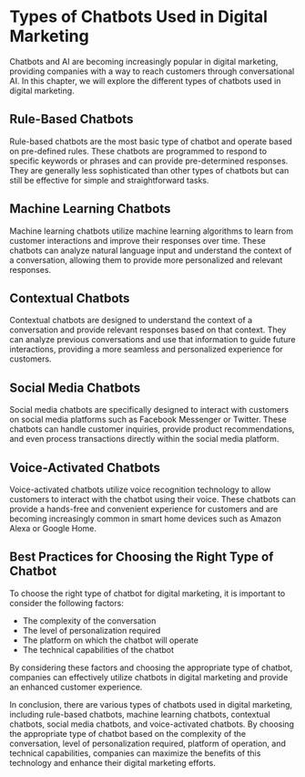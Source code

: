 Types of Chatbots Used in Digital Marketing
============================================================================================

Chatbots and AI are becoming increasingly popular in digital marketing, providing companies with a way to reach customers through conversational AI. In this chapter, we will explore the different types of chatbots used in digital marketing.

Rule-Based Chatbots
-------------------

Rule-based chatbots are the most basic type of chatbot and operate based on pre-defined rules. These chatbots are programmed to respond to specific keywords or phrases and can provide pre-determined responses. They are generally less sophisticated than other types of chatbots but can still be effective for simple and straightforward tasks.

Machine Learning Chatbots
-------------------------

Machine learning chatbots utilize machine learning algorithms to learn from customer interactions and improve their responses over time. These chatbots can analyze natural language input and understand the context of a conversation, allowing them to provide more personalized and relevant responses.

Contextual Chatbots
-------------------

Contextual chatbots are designed to understand the context of a conversation and provide relevant responses based on that context. They can analyze previous conversations and use that information to guide future interactions, providing a more seamless and personalized experience for customers.

Social Media Chatbots
---------------------

Social media chatbots are specifically designed to interact with customers on social media platforms such as Facebook Messenger or Twitter. These chatbots can handle customer inquiries, provide product recommendations, and even process transactions directly within the social media platform.

Voice-Activated Chatbots
------------------------

Voice-activated chatbots utilize voice recognition technology to allow customers to interact with the chatbot using their voice. These chatbots can provide a hands-free and convenient experience for customers and are becoming increasingly common in smart home devices such as Amazon Alexa or Google Home.

Best Practices for Choosing the Right Type of Chatbot
-----------------------------------------------------

To choose the right type of chatbot for digital marketing, it is important to consider the following factors:

* The complexity of the conversation
* The level of personalization required
* The platform on which the chatbot will operate
* The technical capabilities of the chatbot

By considering these factors and choosing the appropriate type of chatbot, companies can effectively utilize chatbots in digital marketing and provide an enhanced customer experience.

In conclusion, there are various types of chatbots used in digital marketing, including rule-based chatbots, machine learning chatbots, contextual chatbots, social media chatbots, and voice-activated chatbots. By choosing the appropriate type of chatbot based on the complexity of the conversation, level of personalization required, platform of operation, and technical capabilities, companies can maximize the benefits of this technology and enhance their digital marketing efforts.
